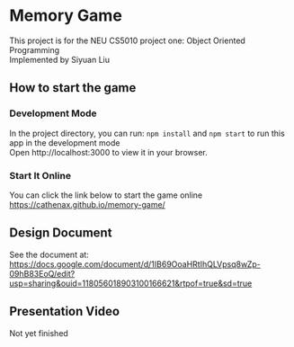 # Memory Game 
This project is for the NEU CS5010 project one:  Object Oriented Programming  
Implemented by Siyuan Liu

## How to start the game

### Development Mode 
In the project directory, you can run: `npm install` and `npm start` to run this app in the development mode  
Open http://localhost:3000 to view it in your browser.

### Start It Online
You can click the link below to start the game online  
https://cathenax.github.io/memory-game/

## Design Document
See the document at: https://docs.google.com/document/d/1IB69OoaHRtIhQLVpsq8wZp-09hB83EoQ/edit?usp=sharing&ouid=118056018903100166621&rtpof=true&sd=true

## Presentation Video
Not yet finished


